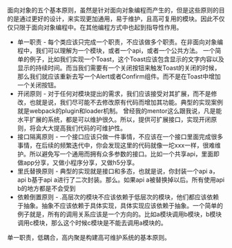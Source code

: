 面向对象的五个基本原则，虽然是针对面向对象编程而产生的，但是这些原则的目的是通过更好的设计，来实现更加通用，易于维护，且高可复用的模块。因此不仅仅只限于面向对象编程中。在其他编程方式中也起到指导性作用。

- 单一职责 - 每个类应该只完成一个职责，不应该做多个职责。在非面向对象编程中，我们可以理解为一个模块，或者一个api，或者一个公共方法。
一个简单的例子，比如我们实现一个Toast，这个Toast应该包含显示的文字内容以及显示的持续时间。而当我们需要有一个关闭按钮来触发Toast的关闭的时候，那么我们就应该重新去写一个Alert或者Confirm组件。而不是在Toast中增加一个关闭按钮。
- 开闭原则 - 对于任何对模块提出的需求，我们应该接受对其扩展，而不是修改，也就是说，我们尽可能不去修改原有代码而增加其功能。典型的实现案例就是webpack的plugin和loader机制。
曾经我的mentor这么跟我说，凡是能水平扩展的系统，都是可以维护很久。所以，提供可扩展接口，实现开闭原则，将会大大提高我们代码的可维护性。
- 接口隔离原则 - 一个接口应该只做一件事情，不应该在一个接口里面完成很多事情，在后续的频繁迭代中，你会发现这里的代码就像一坨xxx一样，很难维护。所以避免写一个通用而拥有众多参数的接口。比如一个共享api，里面即做app分享，又做小程序分享，又做h5分享。
- 里氏替换原则 - 典型的实现就是接口和多态，也就是说，你封装一个api a，api b基于api a进行了二次封装。那么。如果api a被替换掉以后。所有使用api b的地方都是不会受到
- 依赖倒置原则 - .高层次的模块不应该依赖于低层次的模块，他们都应该依赖于抽象。抽象不应该依赖于具体实现，具体实现应该依赖于抽象。一个简单的例子就是，所有的调用关系应该是一个方向的。比如a模块调用b模块，b模块调用c模块，那么这个时候c模块是不能去调用a模块的。

单一职责，低耦合，高内聚是构建高可维护系统的基本原则。
